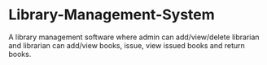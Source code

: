 # Library-Management-System
A library management software where admin can add/view/delete librarian and librarian can add/view books, issue, view issued books and return books.
